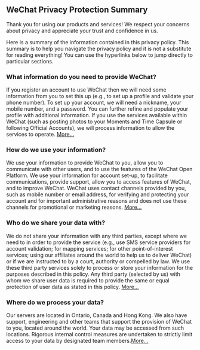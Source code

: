 WeChat Privacy Protection Summary
---------------------------------

Thank you for using our products and services! We respect your concerns about privacy and appreciate your trust and confidence in us.

Here is a summary of the information contained in this privacy policy. This summary is to help you navigate the privacy policy and it is not a substitute for reading everything! You can use the hyperlinks below to jump directly to particular sections.

### What information do you need to provide WeChat?

If you register an account to use WeChat then we will need some information from you to set this up (e.g., to set up a profile and validate your phone number). To set up your account, we will need a nickname, your mobile number, and a password. You can further refine and populate your profile with additional information. If you use the services available within WeChat (such as posting photos to your Moments and Time Capsule or following Official Accounts), we will process information to allow the services to operate. [More...](#pp_how)

### How do we use your information?

We use your information to provide WeChat to you, allow you to communicate with other users, and to use the features of the WeChat Open Platform. We use your information for account set-up, to facilitate communications, provide support, allow you to access features of WeChat, and to improve WeChat. WeChat uses contact channels provided by you, such as mobile number or email address, for verifying and protecting your account and for important administrative reasons and does not use these channels for promotional or marketing reasons. [More...](#pp_how)

### Who do we share your data with?

We do not share your information with any third parties, except where we need to in order to provide the service (e.g., use SMS service providers for account validation; for mapping services; for other point-of-interest services; using our affiliates around the world to help us to deliver WeChat) or if we are instructed to by a court, authority or compelled by law. We use these third party services solely to process or store your information for the purposes described in this policy. Any third party (selected by us) with whom we share user data is required to provide the same or equal protection of user data as stated in this policy. [More...](#pp_sharing)

### Where do we process your data?

Our servers are located in Ontario, Canada and Hong Kong. We also have support, engineering and other teams that support the provision of WeChat to you, located around the world. Your data may be accessed from such locations. Rigorous internal control measures are undertaken to strictly limit access to your data by designated team members.[More...](#pp_how)
